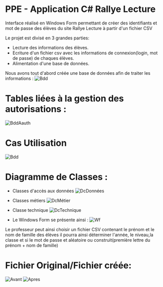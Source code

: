 # PPE - Application C# Rallye Lecture

 Interface réalisé en Windows Form permettant de créer des identifiants et mot de passe des élèves du site Rallye Lecture à partir d'un fichier CSV
 
Le projet est divisé en 3 grandes parties:
* Lecture des informations des élèves.
* Ecriture d'un fichier csv avec les informations de connexion(login, mot de passe) de chaques élèves. 
* Alimentation d'une base de données.



Nous avons tout d'abord créée une base de données afin de traiter les informations : 
![Bdd](https://github.com/mlima95/Rallye-Lecture-Csharp/blob/master/schemaDbRallyeLecture.PNG)

# Tables liées à la gestion des autorisations :
![BddAauth](https://github.com/mlima95/Rallye-Lecture-Csharp/blob/master/schemaDbAauth.PNG)

# Cas Utilisation
![Bdd](https://github.com/mlima95/Rallye-Lecture-Csharp/blob/master/Use_Case_Diagram.png)

# Diagramme de Classes :

* Classes d'accès aux données 
![DcDonnées](https://github.com/mlima95/Rallye-Lecture-Csharp/blob/master/Class_Diagram_BDD_Access.png)

* Classes métiers
![DcMétier](https://github.com/mlima95/Rallye-Lecture-Csharp/blob/master/Class_Diagram_Job.png)

* Classe technique
![DcTechnique](https://github.com/mlima95/Rallye-Lecture-Csharp/blob/master/Class_Diagram_Technical.png)

* Le Windows Form se présente ainsi :
![Wf](https://github.com/mlima95/Rallye-Lecture-Csharp/blob/master/WF%20New%20Classe%20Rallye%20Lecture.PNG)

Le professeur peut ainsi choisir un fichier CSV contenant le prénom et le nom de famille des élèves il pourra ainsi déterminer l'année, le niveau,la classe et si le mot de passe et aléatoire ou construit(première lettre du prénom + nom de famille)

# Fichier Original/Fichier créée:
![Avant](https://github.com/mlima95/Rallye-Lecture-Csharp/blob/master/CaptureAvant.PNG)
![Apres](https://github.com/mlima95/Rallye-Lecture-Csharp/blob/master/CaptureApres.PNG)

